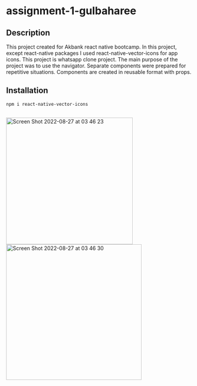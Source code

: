 # assignment-1-gulbaharee

## Description

This project created for Akbank react native bootcamp. In this project, except react-native packages I used react-native-vector-icons for app icons.
This project is whatsapp clone project.
The main purpose of the project was to use the navigator. Separate components were prepared for repetitive situations. Components are created in reusable format with props.

## Installation

`npm i react-native-vector-icons`

##


<img width="343" alt="Screen Shot 2022-08-27 at 03 46 23" src="https://user-images.githubusercontent.com/51902056/187008382-83a52a80-f712-453d-bd85-a838355a8e99.png"> <img width="367" alt="Screen Shot 2022-08-27 at 03 46 30" src="https://user-images.githubusercontent.com/51902056/187008387-1613a41f-a241-49f5-a221-11bc0db3e977.png">
